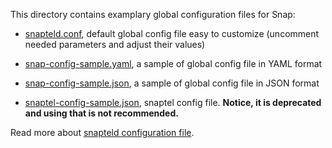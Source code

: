 <!--
http://www.apache.org/licenses/LICENSE-2.0.txt


Copyright 2017 Intel Corporation

Licensed under the Apache License, Version 2.0 (the "License");
you may not use this file except in compliance with the License.
You may obtain a copy of the License at

    http://www.apache.org/licenses/LICENSE-2.0

Unless required by applicable law or agreed to in writing, software
distributed under the License is distributed on an "AS IS" BASIS,
WITHOUT WARRANTIES OR CONDITIONS OF ANY KIND, either express or implied.
See the License for the specific language governing permissions and
limitations under the License.
-->

This directory contains examplary global configuration files for Snap:

* [snapteld.conf](./snapteld.conf), default global config file easy to customize (uncomment needed parameters and adjust their values)
* [snap-config-sample.yaml](./snap-config-sample.yaml), a sample of global config file in YAML format
* [snap-config-sample.json](./snap-config-sample.json), a sample of global config file in JSON format

* [snaptel-config-sample.json](./snaptel-config-sample.json), snaptel config file. **Notice, it is deprecated and using that is not recommended.**

Read more about [snapteld configuration file](https://github.com/intelsdi-x/snap/blob/master/docs/SNAPTELD_CONFIGURATION.md#snapteld-configuration-file).

 


